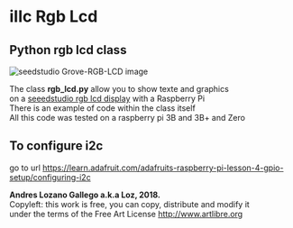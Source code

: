# iIIc Rgb Lcd

## Python rgb lcd class

![seedstudio Grove-RGB-LCD image](https://statics3.seeedstudio.com/images/104030001%201.jpg)

The class **rgb_lcd.py** allow you to show texte and graphics  
on a [seeedstudio rgb lcd display]( https://www.seeedstudio.com/Grove-LCD-RGB-Backlight-p-1643.html ) with a Raspberry Pi  
There is an example of code within the class itself  
All this code was tested on a raspberry pi 3B and 3B+ and Zero  

## To configure i2c 

go to url https://learn.adafruit.com/adafruits-raspberry-pi-lesson-4-gpio-setup/configuring-i2c

**Andres Lozano Gallego a.k.a Loz, 2018.**  
Copyleft: this work is free, you can copy, distribute and modify it  
under the terms of the Free Art License http://www.artlibre.org
